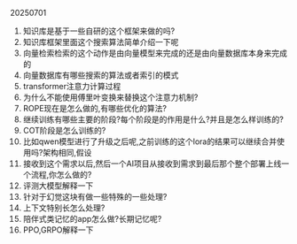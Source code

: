 20250701

1. 知识库是基于一些自研的这个框架来做的吗?
2. 知识库框架里面这个搜索算法简单介绍一下呢
3. 向量检索检索的这个动作是由向量模型来完成的还是由向量数据库本身来完成的
4. 向量数据库有哪些搜索的算法或者索引的模式
5. transformer注意力计算过程
6. 为什么不能使用傅里叶变换来替换这个注意力机制?
7. ROPE现在是怎么做的,有哪些优化的算法?
8. 继续训练有哪些主要的阶段?每个阶段是的作用是什么?并且是怎么样训练的?
9. COT阶段是怎么训练的?
10. 比如qwen模型进行了升级之后呢,之前训练的这个lora的结果可以继续合并使用吗?架构相同,假设
11. 接收到这个需求以后,然后一个AI项目从接收到需求到最后那个整个部署上线一个流程,你怎么做的?
12. 评测大模型解释一下
13. 针对于幻觉这块有做一些特殊的一些处理?
14. 上下文特别长怎么处理?
15. 陪伴式类记忆的app怎么做?长期记忆呢?
16. PPO,GRPO解释一下
